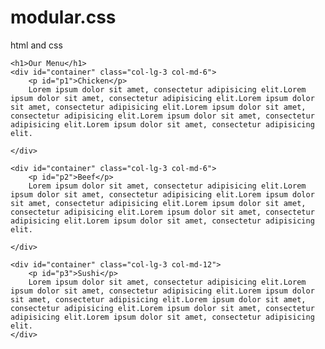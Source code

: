 # modular.css
html and css
<!DOCTYPE html>
<html>
<head>
	<meta charset="utf-8">
	<meta name="viewport" content="width=devices-width initial-scale=1">
	<title>modular 2</title>
	<link rel="stylesheet" href="pushparaj.css">
</head>
<body>

	<h1>Our Menu</h1>
	<div id="container" class="col-lg-3 col-md-6">
		<p id="p1">Chicken</p>
		Lorem ipsum dolor sit amet, consectetur adipisicing elit.Lorem ipsum dolor sit amet, consectetur adipisicing elit.Lorem ipsum dolor sit amet, consectetur adipisicing elit.Lorem ipsum dolor sit amet, consectetur adipisicing elit.Lorem ipsum dolor sit amet, consectetur adipisicing elit.Lorem ipsum dolor sit amet, consectetur adipisicing elit.

	</div>

	<div id="container" class="col-lg-3 col-md-6">
		<p id="p2">Beef</p>
		Lorem ipsum dolor sit amet, consectetur adipisicing elit.Lorem ipsum dolor sit amet, consectetur adipisicing elit.Lorem ipsum dolor sit amet, consectetur adipisicing elit.Lorem ipsum dolor sit amet, consectetur adipisicing elit.Lorem ipsum dolor sit amet, consectetur adipisicing elit.Lorem ipsum dolor sit amet, consectetur adipisicing elit.

	</div>

	<div id="container" class="col-lg-3 col-md-12">
		<p id="p3">Sushi</p>
		Lorem ipsum dolor sit amet, consectetur adipisicing elit.Lorem ipsum dolor sit amet, consectetur adipisicing elit.Lorem ipsum dolor sit amet, consectetur adipisicing elit.Lorem ipsum dolor sit amet, consectetur adipisicing elit.Lorem ipsum dolor sit amet, consectetur adipisicing elit.Lorem ipsum dolor sit amet, consectetur adipisicing elit.
	</div>

</body>
</html>
